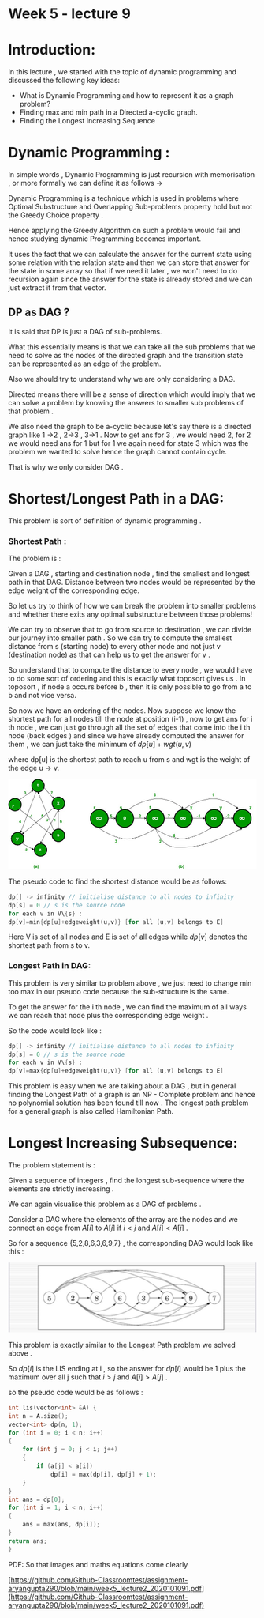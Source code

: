 # Week 5 - lecture 9

# Introduction:

In this lecture , we started with the topic of dynamic programming and discussed the following key ideas:

- What is Dynamic Programming and how to represent it as a graph problem?
- Finding max and min path in a Directed a-cyclic graph.
- Finding the Longest Increasing Sequence

# Dynamic Programming :

In simple words , Dynamic Programming is just recursion with memorisation , or more formally we can define it as follows →

Dynamic Programming is a technique which is used in problems where Optimal Substructure and Overlapping Sub-problems property hold but not the Greedy Choice property .

Hence applying the Greedy Algorithm on such a problem would fail and hence studying dynamic Programming becomes important.

It uses the fact that we can calculate the answer for the current state using some relation with the relation state and then we can store that answer for the state in some array so that if we need it later , we won't need to do recursion again since the answer for the state is already stored and we can just extract it from that vector.

## DP as DAG ?

It is said that DP is just a DAG of sub-problems.

What this essentially means is that we can take all the sub problems that we need to solve as the nodes of the directed graph and the transition state can be represented as an edge of the problem.

Also we should try to understand why we are only considering a DAG.

Directed means there will be a sense of direction which would imply that we can solve a problem by knowing the answers to smaller sub problems of that problem . 

We also need the graph to be a-cyclic because let's say there is a directed graph like 1 →2 , 2→3 , 3→1 . Now to get ans for 3 , we would need 2, for 2 we would need ans for 1 but for 1 we again need for state 3 which was the problem we wanted to solve hence the graph cannot contain cycle.

That is why we only consider DAG .

# Shortest/Longest Path in a DAG:

This problem is sort of definition of dynamic programming . 

### Shortest Path :

The problem is :

Given a DAG , starting and destination node , find the smallest and longest path in that DAG. Distance between two nodes would be represented by the edge weight of the corresponding edge.

So let us try to think of how we can break the problem into smaller problems and whether there exits any optimal substructure between those problems!

We can try to observe that to go from source to destination , we can divide our journey into smaller path . So we can try to compute the smallest distance from s (starting node) to every other node and not just v (destination node) as that can help us to get the answer for v .

So understand that to compute the distance to every node , we would have to do some sort of ordering and this is exactly what toposort gives us . In toposort , if node a occurs before b , then it is only possible to go from a to b and not vice versa.

So now we have an ordering of the nodes. Now suppose we know the shortest path for all nodes till the node at position (i-1) , now to get ans for i th node , we can just go through all the set of edges that come into the i th node (back edges ) and since we have already computed the answer for them , we can just take the minimum of $dp[u]+wgt(u,v)$

where dp[u] is the shortest path to reach u from s and wgt is the weight of the edge u → v.

<img src="images/lec9_pic1.png" alt="w"></img>

The pseudo code to find the shortest distance would be as follows:

```cpp
dp[] -> infinity // initialise distance to all nodes to infinity
dp[s] = 0 // s is the source node
for each v in V\{s} :
dp[v]=min{dp[u]+edgeweight(u,v)} [for all (u,v) belongs to E]
```

Here V is set of all nodes and E is set of all edges while $dp[v]$  denotes the shortest path from s to v.

### Longest Path in DAG:

This problem is very similar to problem above , we just need to change min too max in our pseudo code because the sub-structure is the same.

To get the answer for the i th node , we can find the maximum of all ways we can reach that node plus the corresponding edge weight .

So the code would look like :

 

```cpp
dp[] -> infinity // initialise distance to all nodes to infinity
dp[s] = 0 // s is the source node
for each v in V\{s} :
dp[v]=max{dp[u]+edgeweight(u,v)} [for all (u,v) belongs to E]
```

This problem is easy when we are talking about a DAG , but in general finding the Longest Path of a graph is an NP - Complete problem and hence no polynomial solution has been found till now . The longest path problem for a general graph is also called Hamiltonian Path.

# Longest Increasing Subsequence:

The problem statement is :

Given a sequence of integers , find the longest sub-sequence where the elements are strictly increasing .

We can again visualise this problem as a DAG of problems .

Consider a DAG where the elements of the array are the nodes and we connect an edge from $A[i]$   to $A[j]$ if $i<j$  and $A[i]<A[j]$ .

So for a sequence {5,2,8,6,3,6,9,7} , the corresponding DAG would look like this :

<img src="images/lec9_pic2.png" alt="w"></img>

This problem is exactly similar to the Longest Path problem we solved above .

So $dp[i]$  is the LIS ending at i , so the answer for $dp[i]$  would be 1 plus the maximum over all j such that   $i>j$  and $A[i]>A[j]$ . 

so the pseudo code would be as follows :

  

```cpp
int lis(vector<int> &A) {
int n = A.size();
vector<int> dp(n, 1);
for (int i = 0; i < n; i++) 
{
	for (int j = 0; j < i; j++) 
	{
		if (a[j] < a[i])
			dp[i] = max(dp[i], dp[j] + 1);
	}
}
int ans = dp[0];
for (int i = 1; i < n; i++) 
{
	ans = max(ans, dp[i]);
}
return ans;
}
```

PDF: So that images and maths equations come clearly

[https://github.com/Github-Classroomtest/assignment-aryangupta290/blob/main/week5_lecture2_2020101091.pdf](https://github.com/Github-Classroomtest/assignment-aryangupta290/blob/main/week5_lecture2_2020101091.pdf)